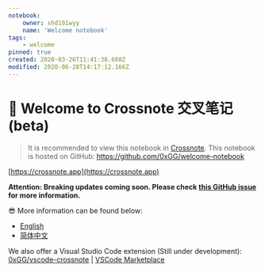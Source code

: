 ```yaml
---
notebook:
    owner: shd101wyy
    name: 'Welcome notebook'
tags:
    - welcome
pinned: true
created: 2020-03-26T11:41:38.680Z
modified: 2020-06-28T14:17:12.166Z
---
```


# 📝 Welcome to Crossnote 交叉笔记 (beta)

> It is recommended to view this notebook in [Crossnote](https://crossnote.app/?repo=https%3A%2F%2Fgithub.com%2F0xGG%2Fwelcome-notebook&branch=master&filePath=README.md).
> This notebook is hosted on GitHub: https://github.com/0xGG/welcome-notebook

[https://crossnote.app](https://crossnote.app)

**Attention: Breaking updates coming soon. Please check [this GitHub issue](https://github.com/0xGG/crossnote/issues/129) for more information.**
<!-- @crossnote.comment "id":"c53ea3f2-a7ab-44b9-b082-274573753207" -->

😎 More information can be found below:

- [English](./enUS/README.md)
- [简体中文](zhCN/README.md)

We also offer a Visual Studio Code extension (Still under development): [0xGG/vscode-crossnote](https://github.com/0xGG/vscode-crossnote) | [VSCode Marketplace](https://marketplace.visualstudio.com/items?itemName=shd101wyy.crossnote)
